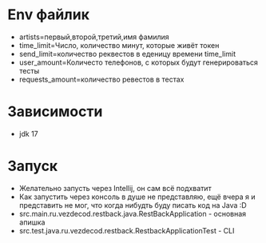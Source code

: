 # Env файлик

- artists=первый,второй,третий,имя фамилия
- time_limit=Число, количество минут, которые живёт токен
- send_limit=количество реквестов в еденицу времени time_limit
- user_amount=Количесто телефонов, с которых будут генерироваться тесты
- requests_amount=количество ревестов в тестах

# Зависимости

- jdk 17

# Запуск

- Желательно запусть через Intellij, он сам всё подхватит
- Как запустить через консоль в душе не представляю, ещё вчера я и представить не мог, что когда нибудть буду писать код на Java :D
- src.main.ru.vezdecod.restback.java.RestBackApplication - основная апишка
- src.test.java.ru.vezdecod.restback.RestbackApplicationTest - CLI
